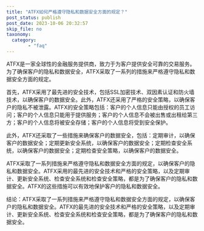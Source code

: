 ```yaml
---
title: "ATFX如何严格遵守隐私和数据安全方面的规定？"
post_status: publish
post_date: 2023-10-06 20:32:57
skip_file: no
taxonomy:
  category:
        - "faq"
---
```


ATFX是一家全球性的金融服务提供商，致力于为客户提供安全可靠的交易服务。为了确保客户的隐私和数据安全，ATFX采取了一系列的措施来严格遵守隐私和数据安全方面的规定。

首先，ATFX采用了最先进的安全技术，包括SSL加密技术、双因素认证和防火墙技术，以确保客户的数据安全。此外，ATFX还采用了严格的安全策略，以确保客户的隐私不被泄露。ATFX的安全策略包括：客户的个人信息只能由授权的员工访问；客户的个人信息只能用于提供服务；客户的个人信息不会被出售或出租给第三方；客户的个人信息将被安全存储；客户的个人信息将受到安全保护。

此外，ATFX还采取了一些措施来确保客户的数据安全，包括：定期审计，以确保客户的数据安全；定期更新安全系统，以确保客户的数据安全；定期检查安全系统，以确保客户的数据安全；定期检查安全策略，以确保客户的数据安全。

ATFX采取了一系列措施来严格遵守隐私和数据安全方面的规定，以确保客户的隐私和数据安全。ATFX采用的最先进的安全技术和严格的安全策略，以及定期审计、更新安全系统、检查安全系统和检查安全策略，都是为了确保客户的隐私和数据安全。ATFX的这些措施可以有效地保护客户的隐私和数据安全。

结论：ATFX采取了一系列措施来严格遵守隐私和数据安全方面的规定，以确保客户的隐私和数据安全。ATFX的最先进的安全技术和严格的安全策略，以及定期审计、更新安全系统、检查安全系统和检查安全策略，都是为了确保客户的隐私和数据安全。
